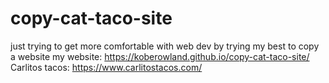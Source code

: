 # copy-cat-taco-site
just trying to get more comfortable with web dev by 
trying my best to copy a website
my website: https://koberowland.github.io/copy-cat-taco-site/
<br>
Carlitos tacos: https://www.carlitostacos.com/
